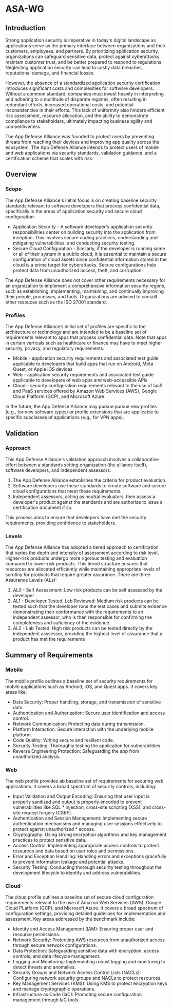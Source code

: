# ASA-WG

## Introduction

Strong application security is imperative in today's digital landscape as applications serve as the primary interface between organizations and their customers, employees, and partners. By prioritizing application security, organizations can safeguard sensitive data, protect against cyberattacks, maintain customer trust, and be better prepared to respond to regulations. Neglecting application security can lead to costly data breaches, reputational damage, and financial losses.

However, the absence of a standardized application security certification introduces significant costs and complexities for software developers. Without a common standard, companies must invest heavily in interpreting and adhering to a multitude of disparate regimes, often resulting in redundant efforts, increased operational costs, and potential inconsistencies in their efforts. This lack of uniformity also hinders efficient risk assessment, resource allocation, and the ability to demonstrate compliance to stakeholders, ultimately impacting business agility and competitiveness.

The App Defense Alliance was founded to protect users by preventing threats from reaching their devices and improving app quality across the ecosystem. The App Defense Alliance intends to protect users of mobile and web applications via security standards, validation guidance, and a certification scheme that scales with risk.

## Overview
### Scope

The App Defense Alliance's initial focus is on creating baseline security standards relevant to software developers that process confidential data, specifically in the areas of application security and secure cloud configuration:
* Application Security - A software developer's application security responsibilities center on building security into the application from inception.  This involves secure coding practices, understanding and mitigating vulnerabilities, and conducting security testing.
* Secure Cloud Configuration - Similarly, if the developer is running some or all of their system in a public cloud, it is essential to maintain a secure configuration of cloud assets since confidential information stored in the cloud is a prime target for cyberattacks. Secure configurations help protect data from unauthorized access, theft, and corruption.

The App Defense Alliance does not cover other requirements necessary for an organization to implement a comprehensive information security regime, such as establishing, implementing, maintaining, and continually improving their people, processes, and tools. Organizations are adivsed to consult other resouces such as the ISO 27001 standard.

### Profiles

The App Defense Alliance’s initial set of profiles are specific to the architecture or technology and are intended to be a baseline set of requirements relevant to apps that process confidential data. Note that apps in certain verticals such as healthcare or finance may have to meet higher security, privacy, and regulatory requirements.

* Mobile - application security requirements and associated test guide applicable to developers that build apps that run on Android, Meta Quest, or Apple iOS devices
* Web - application security requirements and associated test guide applicable to developers of web apps and web-accessible APIs
* Cloud - security configuration requirements relevant to the use of IaaS and PaaS services offered by Amazon Web Services (AWS), Google Cloud Platform (GCP), and Microsoft Azure

In the future, the App Defense Alliance may pursue pursue new profiles (e.g., for new software types) or profile extensions that are applicable to specific subclasses of applications (e.g., for VPN apps).

## Validation
### Approach

This App Defense Alliance's validation approach involves a collaborative effort between a standards setting organization (the alliance itself), software developers, and independent assessors.
1. The App Defense Alliance establishes the criteria for product evaluation.
2. Software developers use these standards to create software and secure cloud configurations that meet these requirements.
3. Independent assessors, acting as neutral evaluators, then assess a developer's product against the standards and are authorize to issue a certification document if so.

This process aims to ensure that developers have met the security requirements, providing confidence to stakeholders.
### Levels

The App Defense Alliance has adopted a tiered approach to certification that varies the depth and intensity of assessment according to risk level. Higher-risk products undergo more rigorous testing and evaluation compared to lower-risk products. This tiered structure ensures that resources are allocated efficiently while maintaining appropriate levels of scrutiny for products that require greater assurance. There are three Assurance Levels (ALs):

1. AL0 - Self Assessment: Low risk products can be self assessed by the developer
2. AL1 - Developer Tested, Lab Reviewed: Medium risk products can be tested such that the developer runs the test cases and submits evidence demonstrating their conformance with the requirements to an independent assessor, who is then responsible for confirming the completeness and suficiency of the evidence
3. AL2 - Lab Tested: High risk products can be tested directly by the independent asssessor, providing the highest level of assurance that a product has met the requirements

## Summary of Requirements
### Mobile

The mobile profile outlines a baseline set of security requirements for mobile applications such as Android, iOS, and Quest apps. It covers key areas like:
* Data Security: Proper handling, storage, and transmission of sensitive data.
* Authentication and Authorization: Secure user identification and access control.
* Network Communication: Protecting data during transmission.
* Platform Interaction: Secure interaction with the underlying mobile platform.
* Code Quality: Writing secure and resilient code.
* Security Testing: Thoroughly testing the application for vulnerabilities.
* Reverse Engineering Protection: Safeguarding the app from unauthorized analysis.

### Web

The web profile provides ab baseline set of requirements for securing web applications. It covers a broad spectrum of security controls, including:
* Input Validation and Output Encoding: Ensuring that user input is properly sanitized and output is properly encoded to prevent vulnerabilities like SQL * injection, cross-site scripting (XSS), and cross-site request forgery (CSRF).
* Authentication and Session Management: Implementing secure authentication mechanisms and managing user sessions effectively to protect against unauthorized * access.
* Cryptography: Using strong encryption algorithms and key management practices to protect sensitive data.
* Access Control: Implementing appropriate access controls to protect resources and data based on user roles and permissions.
* Error and Exception Handling: Handling errors and exceptions gracefully to prevent information leakage and potential attacks.
* Security Testing: Conducting thorough security testing throughout the development lifecycle to identify and address vulnerabilities.

### Cloud

The cloud profile outlines a baseline set of secure cloud configuration requirements relevant to the use of Amazon Web Services (AWS), Google Cloud PLatform (GCP), and Microsoft Azure. It covers a broad spectrum of configuration settings, providing detailed guidelines for implementation and assessment.
Key areas addressed by the benchmark include:
* Identity and Access Management (IAM): Ensuring proper user and resource permissions.
* Network Security: Protecting AWS resources from unauthorized access through secure network configurations.
* Data Protection: Safeguarding sensitive data with encryption, access controls, and data lifecycle management.
* Logging and Monitoring: Implementing robust logging and monitoring to detect threats and anomalies.
* Security Groups and Network Access Control Lists (NACLs): Configuring network security groups and NACLs to protect resources.
* Key Management Services (KMS): Using KMS to protect encryption keys and manage cryptographic operations.
* Infrastructure as Code (IaC): Promoting secure configuration management through IaC tools.
